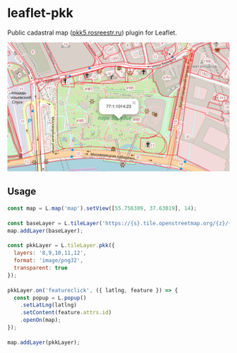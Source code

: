 # leaflet-pkk

Public cadastral map ([pkk5.rosreestr.ru](pkk5.rosreestr.ru)) plugin for Leaflet.

![screenshot](https://raw.githubusercontent.com/stepankuzmin/leaflet-pkk/master/screenshot.png)

## Usage

```js
const map = L.map('map').setView([55.756389, 37.63019], 14);

const baseLayer = L.tileLayer('https://{s}.tile.openstreetmap.org/{z}/{x}/{y}.png');
map.addLayer(baseLayer);

const pkkLayer = L.tileLayer.pkk({
  layers: '8,9,10,11,12',
  format: 'image/png32',
  transparent: true
});

pkkLayer.on('featureclick', ({ latlng, feature }) => {
  const popup = L.popup()
    .setLatLng(latlng)
    .setContent(feature.attrs.id)
    .openOn(map);
});

map.addLayer(pkkLayer);
```
